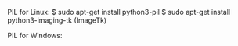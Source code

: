 
PIL for Linux:
$ sudo apt-get install python3-pil
$ sudo apt-get install python3-imaging-tk (ImageTk)

PIL for Windows:
